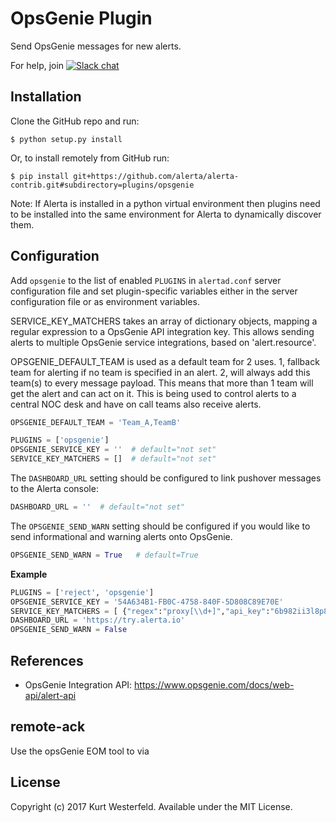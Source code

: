 OpsGenie Plugin
================

Send OpsGenie messages for new alerts.

For help, join [![Slack chat](https://img.shields.io/badge/chat-on%20slack-blue?logo=slack)](https://slack.alerta.dev)

Installation
------------

Clone the GitHub repo and run:

    $ python setup.py install

Or, to install remotely from GitHub run:

    $ pip install git+https://github.com/alerta/alerta-contrib.git#subdirectory=plugins/opsgenie

Note: If Alerta is installed in a python virtual environment then plugins
need to be installed into the same environment for Alerta to dynamically
discover them.

Configuration
-------------

Add `opsgenie` to the list of enabled `PLUGINS` in `alertad.conf` server
configuration file and set plugin-specific variables either in the
server configuration file or as environment variables.

SERVICE_KEY_MATCHERS takes an array of dictionary objects, mapping a regular
expression to a OpsGenie API integration key.  This allows sending alerts to
multiple OpsGenie service integrations, based on 'alert.resource'.

OPSGENIE_DEFAULT_TEAM is used as a default team for 2 uses. 1, fallback team for alerting if no team is specified in 
an alert. 2, will always add this team(s) to every message payload. This means that more than 1 team will get the alert 
and can act on it. This is being used to control alerts to a central NOC desk and have on call teams also receive alerts.

```python
OPSGENIE_DEFAULT_TEAM = 'Team_A,TeamB'
```

```python
PLUGINS = ['opsgenie']
OPSGENIE_SERVICE_KEY = ''  # default="not set"
SERVICE_KEY_MATCHERS = []  # default="not set"
```

The `DASHBOARD_URL` setting should be configured to link pushover messages to
the Alerta console:

```python
DASHBOARD_URL = ''  # default="not set"
```

The `OPSGENIE_SEND_WARN` setting should be configured if you would like to send
informational and warning alerts onto OpsGenie.

```python
OPSGENIE_SEND_WARN = True   # default=True
```

**Example**

```python
PLUGINS = ['reject', 'opsgenie']
OPSGENIE_SERVICE_KEY = '54A634B1-FB0C-4758-840F-5D808C89E70E'
SERVICE_KEY_MATCHERS = [ {"regex":"proxy[\\d+]","api_key":"6b982ii3l8p834566oo13zx9477p1zxd"} ]
DASHBOARD_URL = 'https://try.alerta.io'
OPSGENIE_SEND_WARN = False
```

References
----------

  * OpsGenie Integration API: https://www.opsgenie.com/docs/web-api/alert-api


remote-ack
----------
Use the opsGenie EOM tool to via 

License
-------

Copyright (c) 2017 Kurt Westerfeld. Available under the MIT License.
